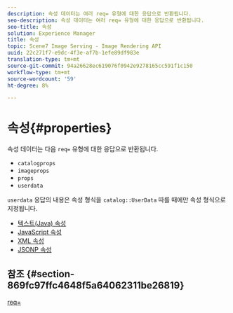 ```yaml
---
description: 속성 데이터는 여러 req= 유형에 대한 응답으로 반환됩니다.
seo-description: 속성 데이터는 여러 req= 유형에 대한 응답으로 반환됩니다.
seo-title: 속성
solution: Experience Manager
title: 속성
topic: Scene7 Image Serving - Image Rendering API
uuid: 22c271f7-e9dc-4f3e-af7b-1efe89df983e
translation-type: tm+mt
source-git-commit: 94a26628ec619076f0942e9278165cc591f1c150
workflow-type: tm+mt
source-wordcount: '59'
ht-degree: 8%

---
```



# 속성{#properties}

속성 데이터는 다음 `req=` 유형에 대한 응답으로 반환됩니다.

* `catalogprops`
* `imageprops`
* `props`
* `userdata`

`userdata` 응답의 내용은 속성 형식을  `catalog::UserData` 따를 때에만 속성 형식으로 지정됩니다.

* [텍스트(Java) 속성](r-text-java-properties.md)
* [JavaScript 속성](r-javascript-properties.md)
* [XML 속성](r-xml-properties.md)
* [JSONP 속성](r-json-properties.md)


## 참조 {#section-869fc97ffc4648f5a64062311be26819}

[req=](../../../../../../is-api/http-ref/image-serving-api-ref/c-http-protocol-reference/c-command-reference/r-req/r-req.md#reference-907cdb4a97034db7ad94695f25552e76)
